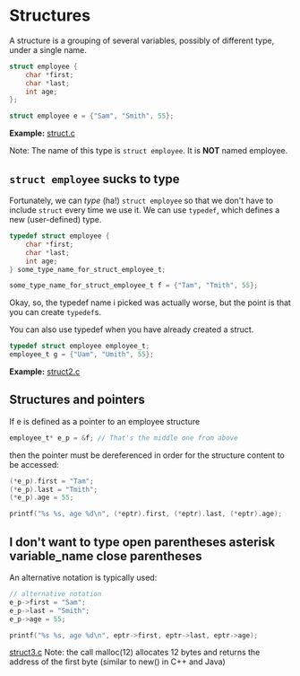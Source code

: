 # Structures

A structure is a grouping of several variables, possibly of different type, under a single name.
```c
struct employee {
    char *first;
    char *last;
    int age;
};

struct employee e = {"Sam", "Smith", 55};
```
**Example:** [struct.c](struct.c)

Note: The name of this type is `struct employee`. It is **NOT** named employee. 


## `struct employee` sucks to type

Fortunately, we can *type* (ha!) `struct employee` so that we don't have to include  `struct` every time we use it. We can use `typedef`, which defines a new (user-defined) type. 
```c
typedef struct employee {
    char *first;
    char *last;
    int age;
} some_type_name_for_struct_employee_t;

some_type_name_for_struct_employee_t f = {"Tam", "Tmith", 55};
```

Okay, so, the typedef name i picked was actually worse, but the point is that you can create `typedef`s.  

You can also use typedef when you have already created a struct.
```c
typedef struct employee employee_t;
employee_t g = {"Uam", "Umith", 55};
```

**Example:** [struct2.c](struct2.c)

## Structures and pointers

If e is defined as a pointer to an employee structure
```c
employee_t* e_p = &f; // That's the middle one from above
```

then the pointer must be dereferenced in order for the structure content to be accessed:
```c
(*e_p).first = "Tam";
(*e_p).last = "Tmith";
(*e_p).age = 55;

printf("%s %s, age %d\n", (*eptr).first, (*eptr).last, (*eptr).age);
```

## I don't want to type open parentheses asterisk variable_name close parentheses
An alternative notation is typically used:
```c
// alternative notation                                                      
e_p->first = "Sam";
e_p->last = "Smith";
e_p->age = 55;

printf("%s %s, age %d\n", eptr->first, eptr->last, eptr->age);
```

[struct3.c](struct3.c)
Note: the call malloc(12) allocates 12 bytes and returns the address of the first byte (similar to new() in C++ and Java)
